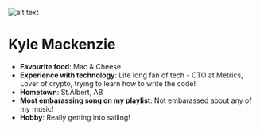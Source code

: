 ![alt text](http://getmetrics.ca/wp-content/uploads/2015/07/kyle.jpg)
# Kyle Mackenzie

* __Favourite food__: Mac & Cheese
* __Experience with technology__: Life long fan of tech - CTO at Metrics, Lover of crypto, trying to learn how to write the code! 
* __Hometown__: St.Albert, AB
* __Most embarassing song on my playlist__: Not embarassed about any of my music! 
* __Hobby__: Really getting into sailing!
